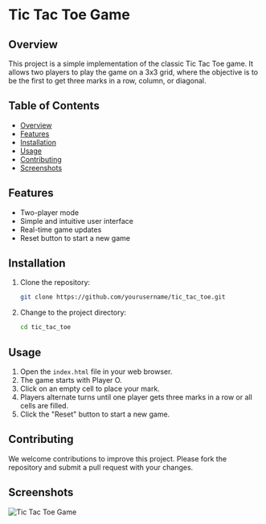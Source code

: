 # Tic Tac Toe Game

## Overview

This project is a simple implementation of the classic Tic Tac Toe game. It allows two players to play the game on a 3x3 grid, where the objective is to be the first to get three marks in a row, column, or diagonal.

## Table of Contents

- [Overview](#overview)
- [Features](#features)
- [Installation](#installation)
- [Usage](#usage)
- [Contributing](#contributing)
- [Screenshots](#screenshots)

## Features

- Two-player mode
- Simple and intuitive user interface
- Real-time game updates
- Reset button to start a new game

## Installation

1. Clone the repository:
    ```sh
    git clone https://github.com/yourusername/tic_tac_toe.git
    ```
2. Change to the project directory:
    ```sh
    cd tic_tac_toe
    ```

## Usage

1. Open the `index.html` file in your web browser.
2. The game starts with Player O.
3. Click on an empty cell to place your mark.
4. Players alternate turns until one player gets three marks in a row or all cells are filled.
5. Click the "Reset" button to start a new game.

## Contributing

We welcome contributions to improve this project. Please fork the repository and submit a pull request with your changes.

## Screenshots

![Tic Tac Toe Game](screenshots/tic_tac_toe.png)
